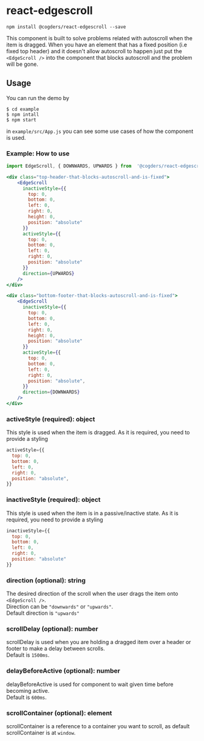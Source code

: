 # react-edgescroll

`npm install @cogders/react-edgescroll --save`

This component is built to solve problems related with autoscroll when the item is dragged. When you have an element that has a fixed position (i.e fixed top header) and it doesn't allow autoscroll to happen just put the `<EdgeScroll />` into the component that blocks autoscroll and the problem will be gone.

## Usage

You can run the demo by

```
$ cd example
$ npm intall
$ npm start
```

in `example/src/App.js` you can see some use cases of how the component is used.

### Example: How to use

```jsx
import EdgeScroll, { DOWNWARDS, UPWARDS } from  '@cogders/react-edgescroll';

<div class="top-header-that-blocks-autoscroll-and-is-fixed">
    <EdgeScroll
      inactiveStyle={{
        top: 0,
        bottom: 0,
        left: 0,
        right: 0,
        height: 0,
        position: "absolute"
      }}
      activeStyle={{
        top: 0,
        bottom: 0,
        left: 0,
        right: 0,
        position: "absolute"
      }}
      direction={UPWARDS}
    />
</div>

<div class="bottom-footer-that-blocks-autoscroll-and-is-fixed">
    <EdgeScroll
      inactiveStyle={{
        top: 0,
        bottom: 0,
        left: 0,
        right: 0,
        height: 0,
        position: "absolute"
      }}
      activeStyle={{
        top: 0,
        bottom: 0,
        left: 0,
        right: 0,
        position: "absolute",
      }}
      direction={DOWNWARDS}
    />
</div>
```

### activeStyle (required): object

This style is used when the item is dragged. As it is required, you need to provide a styling
```jsx
activeStyle={{
  top: 0,
  bottom: 0,
  left: 0,
  right: 0,
  position: "absolute",
}}
```

### inactiveStyle (required): object

This style is used when the item is in a passive/inactive state. As it is required, you need to provide a styling
```jsx
inactiveStyle={{
  top: 0,
  bottom: 0,
  left: 0,
  right: 0,
  position: "absolute"
}}
```

### direction (optional): string

The desired direction of the scroll when the user drags the item onto `<EdgeScroll />`. <br />
Direction can be `"downwards"` or `"upwards"`. <br />
Default direction is `"upwards"`

### scrollDelay (optional): number

scrollDelay is used when you are holding a dragged item over a header or footer to make a delay between scrolls. <br />
Default is `1500ms`.

### delayBeforeActive (optional): number

delayBeforeActive is used for component to wait given time before becoming active. <br />
Default is `600ms`.

### scrollContainer (optional): element

scrollContainer is a reference to a container you want to scroll, as default scrollContainer is at `window`.





